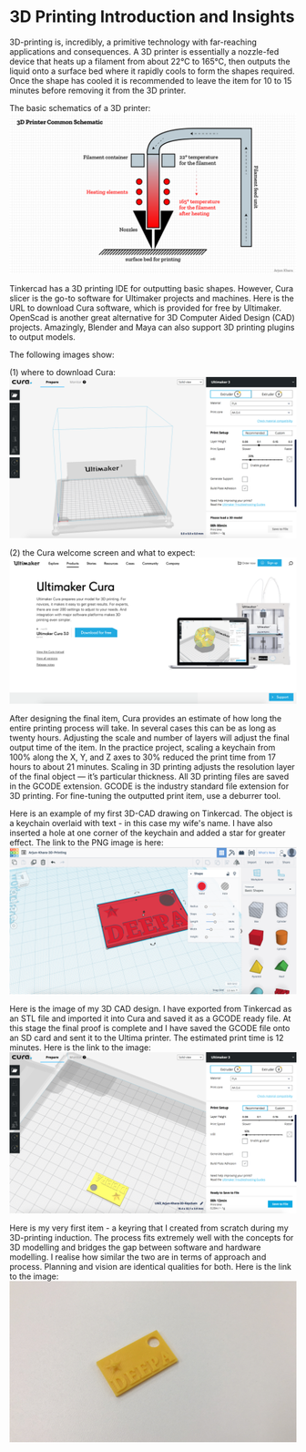 <h1>3D Printing Introduction and Insights</h1>

3D-printing is, incredibly, a primitive technology with far-reaching applications and consequences. A 3D printer is essentially a nozzle-fed device that heats up a filament from about 22°C to 165°C, then outputs the liquid onto a surface bed where it rapidly cools to form the shapes required. Once the shape has cooled it is recommended to leave the item for 10 to 15 minutes before removing it from the 3D printer.

The basic schematics of a 3D printer:
![alt tag](https://github.com/arjunkhara/physical-computing-repo/blob/master/3d-printing/3D-Printing-Common-Schematics.png "3D Printing Schematics")

Tinkercad has a 3D printing IDE for outputting basic shapes. However, Cura slicer is the go-to software for Ultimaker projects and machines. Here is the URL to download Cura software, which is provided for free by Ultimaker. OpenScad is another great alternative for 3D Computer Aided Design (CAD) projects. Amazingly, Blender and Maya can also support 3D printing plugins to output models.

The following images show:

(1) where to download Cura:
![alt tag](https://github.com/arjunkhara/physical-computing-repo/blob/master/3d-printing/Cura-Welcome-Screen.png "Cura Website")

(2) the Cura welcome screen and what to expect:
![alt tag](https://github.com/arjunkhara/physical-computing-repo/blob/master/3d-printing/Downloading-Cura-Webpage.png "Welcome to Cura Screen")

After designing the final item, Cura provides an estimate of how long the entire printing process will take. In several cases this can be as long as twenty hours. Adjusting the scale and number of layers will adjust the final output time of the item. In the practice project, scaling a keychain from 100% along the X, Y, and Z axes to 30% reduced the print time from 17 hours to about 21 minutes. Scaling in 3D printing adjusts the resolution layer of the final object — it’s particular thickness. All 3D printing files are saved in the GCODE extension. GCODE is the industry standard file extension for 3D printing. For fine-tuning the outputted print item, use a deburrer tool.

Here is an example of my first 3D-CAD drawing on Tinkercad. The object is a keychain overlaid with text - in this case my wife's name. I have also inserted a hole at one corner of the keychain and added a star for greater effect. The link to the PNG image is here: ![alt tag](https://github.com/arjunkhara/physical-computing-repo/blob/master/3d-printing/3D-Tinkercad-Design.png "Keyring Created on Tinkercad")

Here is the image of my 3D CAD design. I have exported from Tinkercad as an STL file and imported it into Cura and saved it as a GCODE ready file. At this stage the final proof is complete and I have saved the GCODE file onto an SD card and sent it to the Ultima printer. The estimated print time is 12 minutes. Here is the link to the image: ![alt tag](https://github.com/arjunkhara/physical-computing-repo/blob/master/3d-printing/Cura-Ready-GCODE-File.png "Exported Tinkercad to GCODE File in Cura")

Here is my very first item - a keyring that I created from scratch during my 3D-printing induction. The process fits extremely well with the concepts for 3D modelling and bridges the gap between software and hardware modelling. I realise how similar the two are in terms of approach and process. Planning and vision are identical qualities for both. Here is the link to the image: ![alt tag](https://github.com/arjunkhara/physical-computing-repo/blob/master/3d-printing/3D-Keyring.JPG "Final 3D-Printed Keyring")
